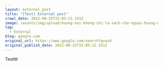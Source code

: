 ```yaml
---
layout: external_post
title: "[Test] External post"
crawl_date: 2022-09-25T15:05:12.331Z
image: /assets/img/upload/huong-noi-khong-chi-la-sach-cho-nguoi-huong-noi-1024x978.jpeg
tag:
  - External
blog: google.com
original_url: https://www.google.com/search?q=asd
original_publish_date: 2022-08-22T15:05:12.331Z
---
```


Testttt
